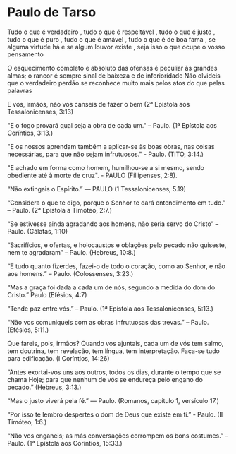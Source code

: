 # Paulo de Tarso
Tudo o que é verdadeiro , tudo o que é respeitável , tudo o que é justo , tudo o que é puro , tudo o que é amável , tudo o que é de boa fama , se alguma virtude há e se algum louvor existe , seja isso o que ocupe o vosso pensamento

O esquecimento completo e absoluto das ofensas é peculiar às grandes almas; o rancor é sempre sinal de baixeza e de inferioridade Não olvideis que o verdadeiro perdão se reconhece muito mais pelos atos do que pelas palavras

E vós, irmãos, não vos canseis de fazer o bem (2ª Epístola aos Tessalonicenses, 3:13)

"E o fogo provará qual seja a obra de cada um." – Paulo. (1ª Epístola aos Coríntios, 3:13.)

"E os nossos aprendam também a aplicar-se às boas obras, nas coisas necessárias, para que não sejam infrutuosos." - Paulo. (TITO, 3:14.)

"E achado em forma como homem, humilhou-se a si mesmo, sendo obediente até à morte de cruz". - PAULO (Fillipenses, 2:8).

“Não extingais o Espírito.” — PAULO (1 Tessalonicenses, 5.19)

“Considera o que te digo, porque o Senhor te dará entendimento em tudo.” – Paulo. (2ª Epístola a Timóteo, 2:7.)

“Se estivesse ainda agradando aos homens, não seria servo do Cristo” – Paulo. (Gálatas, 1:10)

“Sacrifícios, e ofertas, e holocaustos e oblações pelo pecado não quiseste, nem te agradaram”  – Paulo. (Hebreus, 10:8.)

“E tudo quanto fizerdes, fazei-o de todo o coração, como ao Senhor, e não aos homens.” – Paulo. (Colossenses, 3:23.)

“Mas a graça foi dada a cada um de nós, segundo a medida do dom do Cristo.” Paulo (Efésios, 4:7)

“Tende paz entre vós.” – Paulo. (1ª Epístola aos Tessalonicenses, 5:13.)

“Não vos comuniqueis com as obras infrutuosas das trevas.” – Paulo. (Efésios, 5:11.)

Que fareis, pois, irmãos? Quando vos ajuntais, cada um de vós tem salmo, tem doutrina, tem revelação, tem língua, tem interpretação. Faça-se tudo para edificação. (I Coríntios, 14:26)

“Antes exortai-vos uns aos outros, todos os dias, durante o tempo que se chama Hoje; para que nenhum de vós se endureça pelo engano do pecado.” (Hebreus, 3:13.)

“Mas o justo viverá pela fé.” — Paulo. (Romanos, capítulo 1, versículo 17.)

“Por isso te lembro despertes o dom de Deus que existe em ti.” - Paulo. (II Timóteo, 1:6.)

“Não vos enganeis; as más conversações corrompem os bons costumes.” – Paulo. (1ª Epístola aos Coríntios, 15:33.)